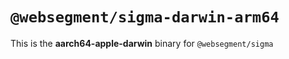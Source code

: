 # `@websegment/sigma-darwin-arm64`

This is the **aarch64-apple-darwin** binary for `@websegment/sigma`
